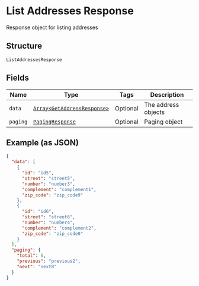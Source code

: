 
# List Addresses Response

Response object for listing addresses

## Structure

`ListAddressesResponse`

## Fields

| Name | Type | Tags | Description |
|  --- | --- | --- | --- |
| `data` | [`Array<GetAddressResponse>`](../../doc/models/get-address-response.md) | Optional | The address objects |
| `paging` | [`PagingResponse`](../../doc/models/paging-response.md) | Optional | Paging object |

## Example (as JSON)

```json
{
  "data": [
    {
      "id": "id5",
      "street": "street5",
      "number": "number3",
      "complement": "complement1",
      "zip_code": "zip_code9"
    },
    {
      "id": "id6",
      "street": "street6",
      "number": "number4",
      "complement": "complement2",
      "zip_code": "zip_code0"
    }
  ],
  "paging": {
    "total": 6,
    "previous": "previous2",
    "next": "next8"
  }
}
```

